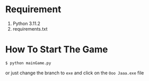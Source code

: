 # Requirement

1. Python 3.11.2
2. requirements.txt
  
# How To Start The Game
  
```bash
$ python mainGame.py
```
or just change the branch to `exe` and click on the `Ooo Jaaa.exe` file
